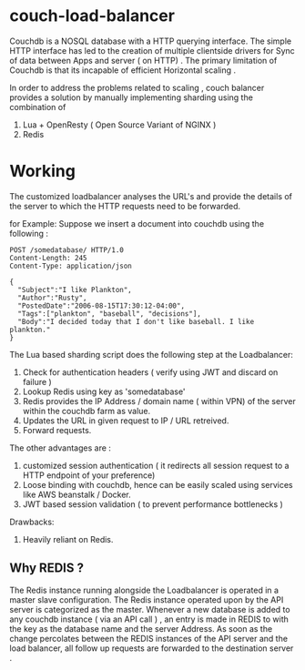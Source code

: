 # couch-load-balancer
Couchdb is a NOSQL database with a HTTP querying interface. The simple HTTP interface has led to the creation of multiple clientside drivers for Sync of data between Apps and server ( on HTTP) . The primary limitation of Couchdb is that its incapable of efficient Horizontal scaling . 

In order to address the problems related to scaling , couch balancer provides a solution by manually implementing sharding 
using the combination of 

1. Lua + OpenResty ( Open Source Variant of NGINX ) 
2. Redis 

# Working
The customized loadbalancer analyses the URL's and provide the details of the server to which the HTTP 
requests need to be forwarded. 

for Example: 
Suppose we insert a document into couchdb using the following : 

```
POST /somedatabase/ HTTP/1.0
Content-Length: 245
Content-Type: application/json

{
  "Subject":"I like Plankton",
  "Author":"Rusty",
  "PostedDate":"2006-08-15T17:30:12-04:00",
  "Tags":["plankton", "baseball", "decisions"],
  "Body":"I decided today that I don't like baseball. I like plankton."
}
```
The Lua based sharding script does the following step at the Loadbalancer: 
1. Check for authentication headers ( verify using JWT and discard on failure ) 
2. Lookup Redis using key as 'somedatabase' 
3. Redis provides the IP Address / domain name ( within VPN) of the server within the couchdb farm as value.  
4. Updates the URL in given request to IP / URL retreived.
5. Forward requests.

The other advantages are : 
1. customized session authentication ( it redirects all session request to a HTTP endpoint of your preference)
2. Loose binding with couchdb, hence can be easily scaled using services like AWS beanstalk / Docker. 
3. JWT based session validation ( to prevent performance bottlenecks ) 

Drawbacks: 
1. Heavily reliant on Redis. 

## Why REDIS ? 
The Redis instance running alongside the Loadbalancer is operated in a master slave configuration. The Redis instance operated upon by the API server is categorized as the master. 
Whenever a new database is added to any couchdb instance ( via an API call )  , an entry is made in REDIS to with the key as the database name and the server Address. 
As soon as the change percolates between the REDIS instances of the API server and the load balancer, all follow up requests are forwarded to the destination server . 







